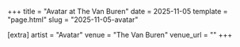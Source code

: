 +++
title = "Avatar at The Van Buren"
date = 2025-11-05
template = "page.html"
slug = "2025-11-05-avatar"

[extra]
artist = "Avatar"
venue = "The Van Buren"
venue_url = ""
+++
